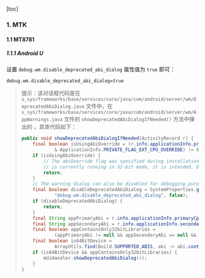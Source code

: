 [toc]

### 1. MTK

#### 1.1 MT8781

##### 1.1.1 Android U

设置 `debug.wm.disable_deprecated_abi_dialog` 属性值为 `true` 即可：

```properties
debug.wm.disable_deprecated_abi_dialog=true
```

> 提示：该对话框代码是在 `u_sys/frameworks/base/services/core/java/com/android/server/wm/DeprecatedAbiDialog.java` 文件中，在 `u_sys/frameworks/base/services/core/java/com/android/server/wm/AppWarnings.java` 文件的 `showDeprecatedAbiDialogIfNeeded()` 方法中弹出的 ，具体代码如下：
>
> ```java
> public void showDeprecatedAbiDialogIfNeeded(ActivityRecord r) {
>     final boolean isUsingAbiOverride = (r.info.applicationInfo.privateFlagsExt
>             & ApplicationInfo.PRIVATE_FLAG_EXT_CPU_OVERRIDE) != 0;
>     if (isUsingAbiOverride) {
>         // The abiOverride flag was specified during installation, which means that if the app
>         // is currently running in 32-bit mode, it is intended. Do not show the warning dialog.
>         return;
>     }
>     // The warning dialog can also be disabled for debugging purpose
>     final boolean disableDeprecatedAbiDialog = SystemProperties.getBoolean(
>             "debug.wm.disable_deprecated_abi_dialog", false);
>     if (disableDeprecatedAbiDialog) {
>         return;
>     }
>     final String appPrimaryAbi = r.info.applicationInfo.primaryCpuAbi;
>     final String appSecondaryAbi = r.info.applicationInfo.secondaryCpuAbi;
>     final boolean appContainsOnly32bitLibraries =
>             (appPrimaryAbi != null && appSecondaryAbi == null && !appPrimaryAbi.contains("64"));
>     final boolean is64BitDevice =
>             ArrayUtils.find(Build.SUPPORTED_ABIS, abi -> abi.contains("64")) != null;
>     if (is64BitDevice && appContainsOnly32bitLibraries) {
>         mUiHandler.showDeprecatedAbiDialog(r);
>     }
> }
> ```

